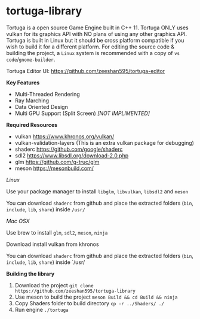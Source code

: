 # tortuga-library

Tortuga is a open source Game Engine built in C++ 11. Tortuga ONLY uses vulkan for its graphics API with NO plans of using any other graphics API. 
Tortuga is built in Linux but it should be cross platform compatible if you wish to build it for a different platform. 
For editing the source code & building the project, a `Linux` system is recommended with a copy of `vs code`/`gnome-builder`.

Tortuga Editor UI: https://github.com/zeeshan595/tortuga-editor

**Key Features**

* Multi-Threaded Rendering
* Ray Marching
* Data Oriented Design
* Multi GPU Support (Split Screen) _[NOT IMPLIMENTED]_

**Required Resources**

* vulkan https://www.khronos.org/vulkan/
* vulkan-validation-layers (This is an extra vulkan package for debugging)
* shaderc https://github.com/google/shaderc
* sdl2 https://www.libsdl.org/download-2.0.php
* glm https://github.com/g-truc/glm
* meson https://mesonbuild.com/

*Linux*

Use your package manager to install `libglm`, `libvulkan`, `libsdl2` and `meson`

You can download `shaderc` from github and place the extracted folders (`bin`, `include`, `lib`, `share`) inside `/usr/`

*Mac OSX*

Use brew to install `glm`, `sdl2`, `meson`, `ninja`

Download install vulkan from khronos

You can download `shaderc` from github and place the extracted folders (`bin`, `include`, `lib`, `share`) inside `/usr/


**Building the library**

1. Download the project `git clone https://github.com/zeeshan595/tortuga-library`
2. Use meson to build the project `meson Build && cd Build && ninja`
3. Copy Shaders folder to build directory `cp -r ../Shaders/ ./`
4. Run engine `./tortuga`